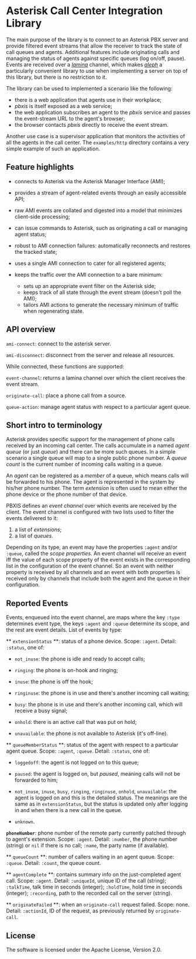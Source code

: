 # Asterisk Call Center Integration Library

The main purpose of the library is to connect to an Asterisk PBX server and provide filtered event streams that allow the receiver to track the state of call queues and agents. Additional features include originating calls and managing the status of agents against specific queues (log on/off, pause). Events are received over a [*lamina*](https://github.com/ztellman/lamina) channel, which makes [*aleph*](https://github.com/ztellman/aleph) a particularly convenient library to use when implementing a server on top of this library, but there is no restriction to it.

The library can be used to implemented a scenario like the following:

* there is a web application that agents use in their workplace;
* *pbxis* is itself exposed as a web service;
* the web application subscribes an agent to the *pbxis* service and passes the event-stream URL to the agent's browser;
* the browser contacts *pbxis* directly to receive the event stream.

Another use case is a supervisor application that monitors the activities of all the agents in the call center. The `examples/http` directory contains a very simple example of such an application.


## Feature highlights

* connects to Asterisk via the Asterisk Manager Interface (AMI);

* provides a stream of agent-related events through an easily accessible API;

* raw AMI events are collated and digested into a model that minimizes client-side processing;

* can issue commands to Asterisk, such as originating a call or managing agent status;

* robust to AMI connection failures: automatically reconnects and restores the tracked state;

* uses a single AMI connection to cater for all registered agents;

* keeps the traffic over the AMI connection to a bare minimum:
  * sets up an appropriate event filter on the Asterisk side;
  * keeps track of all state through the event stream (doesn't poll the AMI);
  * tailors AMI actions to generate the necessary minimum of traffic when regenerating state.

## API overview

`ami-connect`: connect to the asterisk server.

`ami-disconnect`: disconnect from the server and release all resources.

While connected, these functions are supported:

`event-channel`: returns a lamina channel over which the client receives the event stream.

`originate-call`: place a phone call from a source.

`queue-action`: manage agent status with respect to a particular agent queue.


## Short intro to terminology

Asterisk provides specific support for the management of phone calls received by an incoming call center. The calls accumulate in a named *agent queue* (or just *queue*) and there can be more such queues. In a simple scenario a single queue will map to a single public phone number. A *queue count* is the current number of incoming calls waiting in a queue.

An *agent* can be registered as a *member* of a queue, which means calls will be forwarded to his phone. The agent is represented in the system by his/her phone number. The term *extension* is often used to mean either the phone device or the phone number of that device.

PBXIS defines an *event channel* over which events are received by the client. The event channel is configured with two lists used to filter the events delivered to it:

1. a list of *extensions*;
2. a list of *queues*.

Depending on its type, an event may have the properties `:agent` and/or `:queue`, called the *scope properties*. An event channel will receive an event iff the value of each scope property of the event exists in the corresponding list in the configuration of the event channel. So an event with neither property is received by all channels and an event with both properties is received only by channels that include both the agent and the queue in their configuration.


## Reported Events

Events, enqueued into the event channel, are maps where the key `:type` determines event type, the keys `:agent` and `:queue` determine its scope, and the rest are event details. List of events by type:

** `extensionStatus` **: status of a phone device. Scope: `:agent`. Detail: `:status`, one of:

- `not_inuse`: the phone is idle and ready to accept calls;

- `ringing`: the phone is on-hook and ringing;

- `inuse`: the phone is off the hook;

- `ringinuse`: the phone is in use and there's another incoming call waiting;

- `busy`: the phone is in use and there's another incoming call, which will receive a busy signal;

- `onhold`: there is an active call that was put on hold;

- `unavailable`: the phone is not available to Asterisk (it's off-line).


** `queueMemberStatus` **: status of the agent with respect to a particular agent queue. Scope: `:agent`, `:queue`. Detail: `:status`, one of:

- `loggedoff`: the agent is not logged on to this queue;

- `paused`: the agent is logged on, but *paused*, meaning calls will not be forwarded to him;

- `not_inuse`, `inuse`, `busy`, `ringing`, `ringinuse`, `onhold`, `unavailable`: the agent is logged on and this is the detailed status. The meanings are the same as in `extensionStatus`, but the status is updated only after logging in and when there is a new call in the queue.

- `unknown`.


<b>`phoneNumber`</b>: phone number of the remote party currently patched through to agent's extension. Scope: `:agent`. Detail: `:number`, the phone number (string) or `nil` if there is no call; `:name`, the party name (if available).

** `queueCount` **: number of callers waiting in an agent queue. Scope: `:queue`. Detail: `:count`, the queue count.

** `agentComplete` **: contains summary info on the just-completed agent call. Scope: `:agent`. Detail: `:uniqueId`, unique ID of the call (string); `:talkTime`, talk time in seconds (integer); `:holdTime`, hold time in seconds (integer); `:recording`, path to the recorded call on the server (string).

** `originateFailed` **: when an `originate-call` request failed. Scope: none. Detail: `:actionId`, ID of the request, as previously returned by `originate-call`.



## License

The software is licensed under the Apache License, Version 2.0.